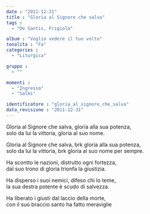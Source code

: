 ```yaml
---
date : "2011-12-31"
title : "Gloria al Signore che salva"
tags : 
  - "De Santis, Frigiola"

album : "Voglio vedere il tuo volto"
tonalita : "Fa"
categories : 
  - "Liturgica"

gruppo : 
  - ""

momenti : 
  - "Ingresso"
  - "Salmi"

identificatore : "gloria_al_signore_che_salva"
data_revisione : "2011-12-31"
---
```

  
  
  
Gloria al Signore che salva, gloria alla sua potenza,  
solo da lui la vittoria, gloria al suo nome.  
  
  
  
Gloria al Signore che salva, brk gloria alla sua potenza,  
solo da lui la vittoria, brk gloria al suo nome per sempre.  
  
  
  
Ha scontto le nazioni, distrutto ogni fortezza,  
dal suo trono di gloria trionfa la giustizia.  
  
  
  
  
  
Ha disperso i suoi nemici, difeso chi lo teme,  
la sua destra potente è scudo di salvezza.  
  
  
  
  
Ha liberato i giusti dal laccio della morte,  
con il suo braccio santo ha fatto meraviglie  
  
  
  

